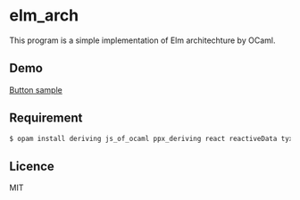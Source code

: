 # elm_arch
This program is a simple implementation of Elm architechture by OCaml.

## Demo
[Button sample](https://pocarist.github.io/elm_arch/)

## Requirement
```sh
$ opam install deriving js_of_ocaml ppx_deriving react reactiveData tyxml tyxml-ppx 
```

## Licence
MIT
